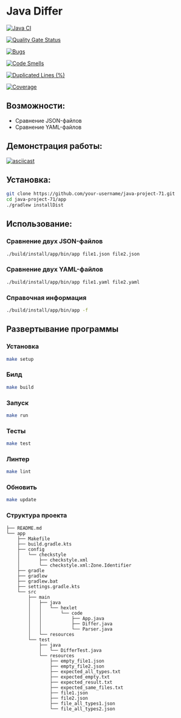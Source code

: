 # Java Differ

[![Java CI](https://github.com/Textile86/java-project-71/actions/workflows/differ.yml/badge.svg)](https://github.com/Textile86/java-project-71/actions/workflows/differ.yml)

[![Quality Gate Status](https://sonarcloud.io/api/project_badges/measure?project=Textile86_java-project-71&metric=alert_status)](https://sonarcloud.io/summary/new_code?id=Textile86_java-project-71)

[![Bugs](https://sonarcloud.io/api/project_badges/measure?project=Textile86_java-project-71&metric=bugs)](https://sonarcloud.io/summary/new_code?id=Textile86_java-project-71)

[![Code Smells](https://sonarcloud.io/api/project_badges/measure?project=Textile86_java-project-71&metric=code_smells)](https://sonarcloud.io/summary/new_code?id=Textile86_java-project-71)

[![Duplicated Lines (%)](https://sonarcloud.io/api/project_badges/measure?project=Textile86_java-project-71&metric=duplicated_lines_density)](https://sonarcloud.io/summary/new_code?id=Textile86_java-project-71)

[![Coverage](https://sonarcloud.io/api/project_badges/measure?project=Textile86_java-project-71&metric=coverage)](https://sonarcloud.io/summary/new_code?id=Textile86_java-project-71)


## Возможности:

- Сравнение JSON-файлов
- Сравнение YAML-файлов

## Демонстрация работы:
[![asciicast](https://asciinema.org/a/lX8TIffhHqNGXbJx9OT8vfJAm.svg)](https://asciinema.org/a/lX8TIffhHqNGXbJx9OT8vfJAm)

## Установка:
```bash
git clone https://github.com/your-username/java-project-71.git
cd java-project-71/app
./gradlew installDist
```

## Использование:

### Сравнение двух JSON-файлов
```bash
./build/install/app/bin/app file1.json file2.json
```

### Сравнение двух YAML-файлов
```bash
./build/install/app/bin/app file1.yaml file2.yaml
```

### Справочная информация
```bash
./build/install/app/bin/app -f
```

## Развертывание программы

### Установка
```bash
make setup
```

### Билд
```bash
make build
```

### Запуск
```bash
make run
```

### Тесты
```bash
make test
```

### Линтер
```bash
make lint
```

### Обновить
```bash
make update
```

### Структура проекта
```
├── README.md
└── app
    ├── Makefile
    ├── build.gradle.kts
    ├── config
    │   └── checkstyle
    │       ├── checkstyle.xml
    │       └── checkstyle.xml:Zone.Identifier
    ├── gradle
    ├── gradlew
    ├── gradlew.bat
    ├── settings.gradle.kts
    └── src
        ├── main
        │   ├── java
        │   │   └── hexlet
        │   │       └── code
        │   │           ├── App.java
        │   │           ├── Differ.java
        │   │           └── Parser.java
        │   └── resources
        └── test
            ├── java
            │   └── DifferTest.java
            └── resources
                ├── empty_file1.json
                ├── empty_file2.json
                ├── expected_all_types.txt
                ├── expected_empty.txt
                ├── expected_result.txt
                ├── expected_same_files.txt
                ├── file1.json
                ├── file2.json
                ├── file_all_types1.json
                └── file_all_types2.json
```